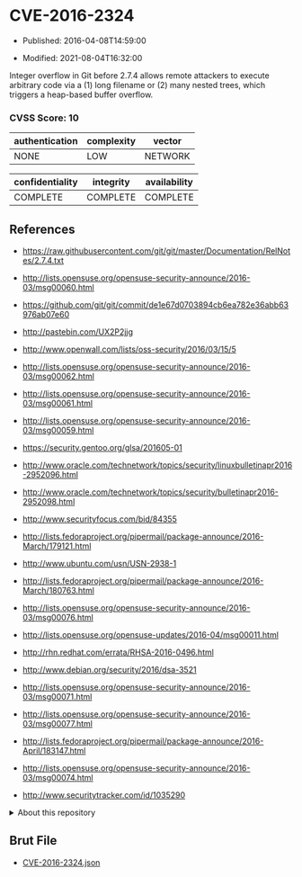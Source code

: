 # CVE-2016-2324

- Published: 2016-04-08T14:59:00

- Modified: 2021-08-04T16:32:00

Integer overflow in Git before 2.7.4 allows remote attackers to execute arbitrary code via a (1) long filename or (2) many nested trees, which triggers a heap-based buffer overflow.

### CVSS Score: **10**

| authentication | complexity | vector |
| --- | --- | --- |
| NONE | LOW | NETWORK |

| confidentiality | integrity | availability |
| --- | --- | --- |
| COMPLETE | COMPLETE | COMPLETE |

## References

* https://raw.githubusercontent.com/git/git/master/Documentation/RelNotes/2.7.4.txt

* http://lists.opensuse.org/opensuse-security-announce/2016-03/msg00060.html

* https://github.com/git/git/commit/de1e67d0703894cb6ea782e36abb63976ab07e60

* http://pastebin.com/UX2P2jjg

* http://www.openwall.com/lists/oss-security/2016/03/15/5

* http://lists.opensuse.org/opensuse-security-announce/2016-03/msg00062.html

* http://lists.opensuse.org/opensuse-security-announce/2016-03/msg00061.html

* http://lists.opensuse.org/opensuse-security-announce/2016-03/msg00059.html

* https://security.gentoo.org/glsa/201605-01

* http://www.oracle.com/technetwork/topics/security/linuxbulletinapr2016-2952096.html

* http://www.oracle.com/technetwork/topics/security/bulletinapr2016-2952098.html

* http://www.securityfocus.com/bid/84355

* http://lists.fedoraproject.org/pipermail/package-announce/2016-March/179121.html

* http://www.ubuntu.com/usn/USN-2938-1

* http://lists.fedoraproject.org/pipermail/package-announce/2016-March/180763.html

* http://lists.opensuse.org/opensuse-security-announce/2016-03/msg00076.html

* http://lists.opensuse.org/opensuse-updates/2016-04/msg00011.html

* http://rhn.redhat.com/errata/RHSA-2016-0496.html

* http://www.debian.org/security/2016/dsa-3521

* http://lists.opensuse.org/opensuse-security-announce/2016-03/msg00071.html

* http://lists.opensuse.org/opensuse-security-announce/2016-03/msg00077.html

* http://lists.fedoraproject.org/pipermail/package-announce/2016-April/183147.html

* http://lists.opensuse.org/opensuse-security-announce/2016-03/msg00074.html

* http://www.securitytracker.com/id/1035290

<details>
<summary>About this repository</summary> 

  This repository is part of the project [Live Hack CVE](https://github.com/Live-Hack-CVE). Main website can be found [www.live-hack.org](https://www.live-hack.org) 
  
  Made by [Sn0wAlice](https://github.com/Sn0wAlice) for the people that care about security and need to have a feed of the latest CVEs. Hope you enjoy it, don't forget to star the repo and follow me on [Twitter](https://twitter.com/Sn0wAlice) and [Github](https://github.com/Sn0wAlice). And that is my [personnal website](https://www.alice-snow.me/)

  - [Home Page](https://github.com/Live-Hack-CVE)
  - [Framework](https://github.com/Live-Hack-CVE/cve-framework)
  - [CVE database](https://github.com/Live-Hack-CVE/full_database)
  - [Changelog](https://github.com/Live-Hack-CVE/Changelog)
</details>

## Brut File

* [CVE-2016-2324.json](https://raw.githubusercontent.com/Live-Hack-CVE/full_database/main/cves/2016/CVE-2016-2324.json)

